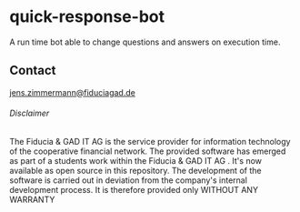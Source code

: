 # quick-response-bot
A run time bot able to change questions and answers on execution time.

## Contact
jens.zimmermann@fiduciagad.de

###### Disclaimer 

The Fiducia & GAD IT AG  is the service provider for information technology of the cooperative financial network. The provided software has emerged as part of a students work within the Fiducia & GAD IT AG . It's now available as open source in this repository. The development of the software is carried out in deviation from the company's internal development process. It is therefore provided only WITHOUT ANY WARRANTY

